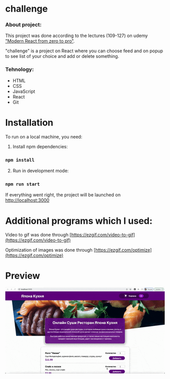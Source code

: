 # challenge

### About project:

This project was done according to the lectures (109-127) on udemy ["Modern React from zero to pro"](https://www.udemy.com/course/react-np/). 

"challenge" is a project on React where you can choose feed and on popup to see list of your choice and add or delete something. 

### Tehnology: 

* HTML
* CSS
* JavaScript
* React
* Git

# Installation
To run on a local machine, you need:

1. Install npm dependencies:
### `npm install`
2. Run in development mode:
### `npm run start`

If everything went right, the project will be launched on [http://localhost:3000](http://localhost:3000)

# Additional programs which I used:

Video to gif was done through [https://ezgif.com/video-to-gif](https://ezgif.com/video-to-gif)

Optimization of images was done through [https://ezgif.com/optimize](https://ezgif.com/optimize)

# Preview

![](./public/preview.gif)
